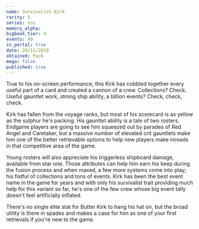 ```yaml
---
name: Survivalist Kirk
rarity: 5
series: tos
memory_alpha:
bigbook_tier: 4
events: 40
in_portal: true
date: 20/11/2018
obtained: Pack
mega: false
published: true
---
```


True to his on-screen performance, this Kirk has cobbled together every useful part of a card and created a cannon of a crew. Collections? Check. Useful gauntlet work, strong ship ability, a billion events? Check, check, check.

Kirk has fallen from the voyage ranks, but most of his scorecard is as yellow as the sulphur he's packing. His gauntlet ability is a tale of two rosters. Endgame players are going to see him squeezed out by parades of Red Angel and Caretaker, but a massive number of elevated crit gauntlets make him one of the better retrievable options to help new players make inroads in that competitive area of the game.

Young rosters will also appreciate his triggerless shipboard damage, available from star one. Those attributes can help him earn his keep during the fusion process and when maxed, a few more systems come into play; his fistful of collections and tons of events. Kirk has been the best event name in the game for years and with only his survivalist trait providing much help for this variant so far, he's one of the few crew whose big event tally doesn't feel artificially inflated.

There's no single elite stat for Butter Kirk to hang his hat on, but the broad utility is there in spades and makes a case for him as one of your first retrievals if you're new to the game.
